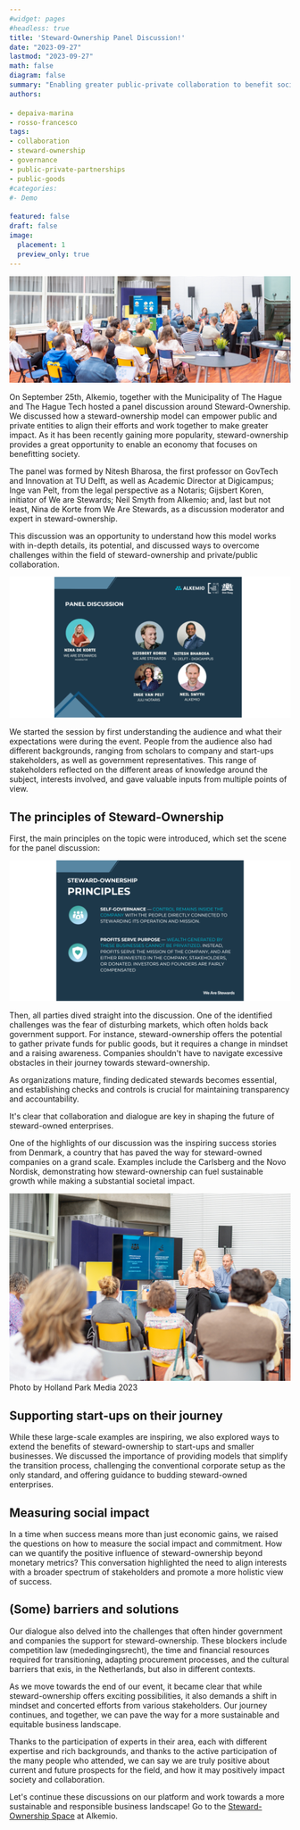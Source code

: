 ```yaml
---
#widget: pages
#headless: true
title: 'Steward-Ownership Panel Discussion!'
date: "2023-09-27"
lastmod: "2023-09-27"
math: false
diagram: false
summary: "Enabling greater public-private collaboration to benefit society!"
authors:

- depaiva-marina
- rosso-francesco
tags:
- collaboration
- steward-ownership
- governance
- public-private-partnerships
- public-goods
#categories:
#- Demo

featured: false
draft: false
image:
  placement: 1
  preview_only: true
---
```


![](./header.jpg)

On September 25th, Alkemio, together with the Municipality of The Hague and The Hague Tech hosted a panel discussion around Steward-Ownership. We discussed how a steward-ownership model can empower public and private entities to align their efforts and work together to make greater impact. As it has been recently gaining more popularity, steward-ownership provides a great opportunity to enable an economy that focuses on benefitting society.   
 
The panel was formed by Nitesh Bharosa, the first professor on GovTech and Innovation at TU Delft, as well as Academic Director at Digicampus; Inge van Pelt, from the legal perspective as a Notaris; Gijsbert Koren, initiator of We are Stewards; Neil Smyth from Alkemio; and, last but not least, Nina de Korte from We Are Stewards, as a discussion moderator and expert in steward-ownership. 

This discussion was an opportunity to understand how this model works with in-depth details, its potential, and discussed ways to overcome challenges within the field of steward-ownership and private/public collaboration.

![](./panel.png)

We started the session by first understanding the audience and what their expectations were during the event.  People from the audience also had different backgrounds, ranging from scholars to company and start-ups stakeholders, as well as government representatives. This range of stakeholders reflected on the different areas of knowledge around the subject, interests involved, and gave valuable inputs from multiple points of view.   

## The principles of Steward-Ownership

First, the main principles on the topic were introduced, which set the scene for the panel discussion: 

![](./principles.png)

Then, all parties dived straight into the discussion. One of the identified challenges was the fear of disturbing markets, which often holds back government support. For instance, steward-ownership offers the potential to gather private funds for public goods, but it requires a change in mindset and a raising awareness. Companies shouldn't have to navigate excessive obstacles in their journey towards steward-ownership.  
 
 As organizations mature, finding dedicated stewards becomes essential, and establishing checks and controls is crucial for maintaining transparency and accountability.  
 
It's clear that collaboration and dialogue are key in shaping the future of steward-owned enterprises.  

One of the highlights of our discussion was the inspiring success stories from Denmark, a country that has paved the way for steward-owned companies on a grand scale. Examples include the Carlsberg and the Novo Nordisk, demonstrating how steward-ownership can fuel sustainable growth while making a substantial societal impact.  

![](./nina.png)
Photo by Holland Park Media 2023

## Supporting start-ups on their journey 
 
While these large-scale examples are inspiring, we also explored ways to extend the benefits of steward-ownership to start-ups and smaller businesses. We discussed the importance of providing models that simplify the transition process, challenging the conventional corporate setup as the only standard, and offering guidance to budding steward-owned enterprises. 
 
## Measuring social impact  

In a time when success means more than just economic gains, we raised the questions on how to measure the social impact and commitment. How can we quantify the positive influence of steward-ownership beyond monetary metrics? This conversation highlighted the need to align interests with a broader spectrum of stakeholders and promote a more holistic view of success.
 
## (Some) barriers and solutions 

Our dialogue also delved into the challenges that often hinder government and companies the support for steward-ownership. These blockers include competition law (mededingingsrecht), the time and financial resources required for transitioning, adapting procurement processes, and the cultural barriers that exis, in the Netherlands, but also in different contexts. 
 
As we move towards the end of our event, it became clear that while steward-ownership offers exciting possibilities, it also demands a shift in mindset and concerted efforts from various stakeholders. Our journey continues, and together, we can pave the way for a more sustainable and equitable business landscape.  

Thanks to the participation of experts in their area, each with different expertise and rich backgrounds, and thanks to the active participation of the many people who attended, we can say we are truly positive about current and future prospects for the field, and how it may positively impact society and collaboration. 

Let's continue these discussions on our platform and work towards a more sustainable and responsible business landscape! Go to the [Steward-Ownership Space](https://alkem.io/steward-ownership-nl) at Alkemio.
